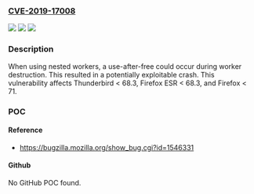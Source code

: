 ### [CVE-2019-17008](https://cve.mitre.org/cgi-bin/cvename.cgi?name=CVE-2019-17008)
![](https://img.shields.io/static/v1?label=Product&message=Firefox&color=blue)
![](https://img.shields.io/static/v1?label=Version&message=n%2Fa&color=blue)
![](https://img.shields.io/static/v1?label=Vulnerability&message=Use-after-free%20in%20worker%20destruction&color=brighgreen)

### Description

When using nested workers, a use-after-free could occur during worker destruction. This resulted in a potentially exploitable crash. This vulnerability affects Thunderbird < 68.3, Firefox ESR < 68.3, and Firefox < 71.

### POC

#### Reference
- https://bugzilla.mozilla.org/show_bug.cgi?id=1546331

#### Github
No GitHub POC found.

